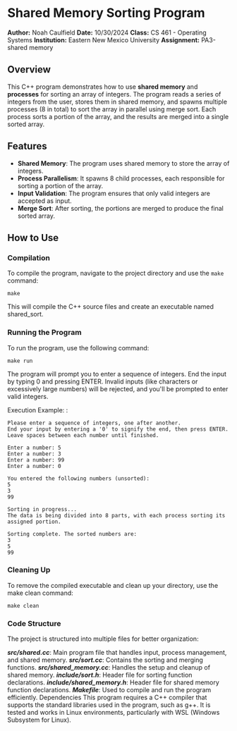 # Shared Memory Sorting Program

**Author:** Noah Caulfield
**Date:** 10/30/2024
**Class:** CS 461 - Operating Systems
**Institution:** Eastern New Mexico University
**Assignment:** PA3-shared memory

## Overview
This C++ program demonstrates how to use **shared memory** and **processes** for sorting an array of integers. The program reads a series of integers from the user, stores them in shared memory, and spawns multiple processes (8 in total) to sort the array in parallel using merge sort. Each process sorts a portion of the array, and the results are merged into a single sorted array.

## Features
- **Shared Memory**: The program uses shared memory to store the array of integers.
- **Process Parallelism**: It spawns 8 child processes, each responsible for sorting a portion of the array.
- **Input Validation**: The program ensures that only valid integers are accepted as input.
- **Merge Sort**: After sorting, the portions are merged to produce the final sorted array.

## How to Use

### Compilation
To compile the program, navigate to the project directory and use the `make` command:


```make``` 

This will compile the C++ source files and create an executable named shared_sort.

### Running the Program
To run the program, use the following command:

```make run```

The program will prompt you to enter a sequence of integers. End the input by typing 0 and pressing ENTER. Invalid inputs (like characters or excessively large numbers) will be rejected, and you'll be prompted to enter valid integers.

Execution Example: :
```
Please enter a sequence of integers, one after another.
End your input by entering a '0' to signify the end, then press ENTER.
Leave spaces between each number until finished.

Enter a number: 5
Enter a number: 3
Enter a number: 99
Enter a number: 0

You entered the following numbers (unsorted):
5
3
99

Sorting in progress...
The data is being divided into 8 parts, with each process sorting its assigned portion.

Sorting complete. The sorted numbers are:
3
5
99
```


### Cleaning Up
To remove the compiled executable and clean up your directory, use the make clean command:


```make clean```

### Code Structure
The project is structured into multiple files for better organization:

***src/shared.cc***: Main program file that handles input, process management, and shared memory.
***src/sort.cc***: Contains the sorting and merging functions.
***src/shared_memory.cc***: Handles the setup and cleanup of shared memory.
***include/sort.h***: Header file for sorting function declarations.
***include/shared_memory.h***: Header file for shared memory function declarations.
***Makefile***: Used to compile and run the program efficiently.
Dependencies
This program requires a C++ compiler that supports the standard libraries used in the program, such as g++. It is tested and works in Linux environments, particularly with WSL (Windows Subsystem for Linux).